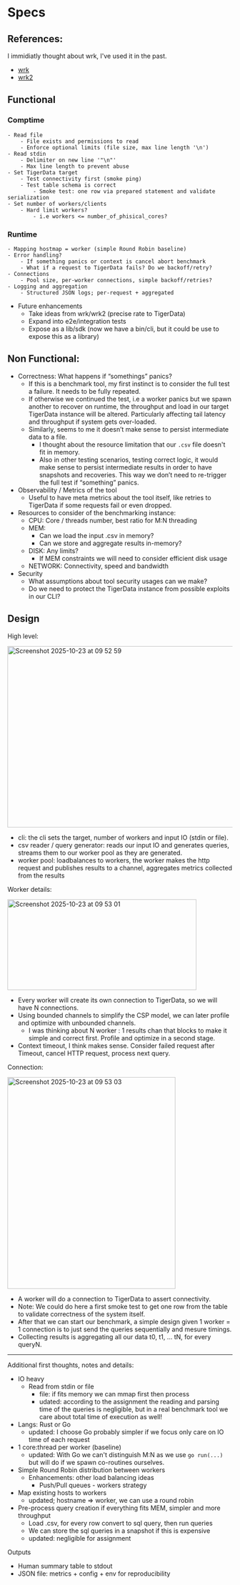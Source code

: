 # Specs

## References:
I immidiatly thought about wrk, I've used it in the past. 
- [wrk](https://github.com/wg/wrk)
- [wrk2](https://github.com/giltene/wrk2)

## Functional
### Comptime
    - Read file
        - File exists and permissions to read
        - Enforce optional limits (file size, max line length '\n')
    - Read stdin
        - Delimiter on new line '"\n"'
        - Max line length to prevent abuse
    - Set TigerData target
        - Test connectivity first (smoke ping)
        - Test table schema is correct
            - Smoke test: one row via prepared statement and validate serialization
    - Set number of workers/clients
        - Hard limit workers? 
            - i.e workers <= number_of_phisical_cores?
### Runtime
    - Mapping hostmap = worker (simple Round Robin baseline)
    - Error handling?
        - If something panics or context is cancel abort benchmark
        - What if a request to TigerData fails? Do we backoff/retry?   
    - Connections
        - Pool size, per-worker connections, simple backoff/retries?
    - Logging and aggregation
        - Structured JSON logs; per-request + aggregated
- Future enhancements
    - Take ideas from wrk/wrk2 (precise rate to TigerData)
    - Expand into e2e/integration tests
    - Expose as a lib/sdk (now we have a bin/cli, but it could be use to expose this as a library)

## Non Functional:
- Correctness: What happens if “somethings” panics?
    - If this is a benchmark tool, my first instinct is to consider the full test a failure. It needs to be fully repeated.
    - If otherwise we continued the test, i.e a worker panics but we spawn another to recover on runtime, the throughput and load in our target TigerData instance will be altered. Particularly affecting tail latency and throughput if system gets over-loaded.
    - Similarly, seems to me it doesn’t make sense to persist intermediate data to a file.
        - I thought about the resource limitation that our `.csv` file doesn't fit in memory. 
        - Also in other testing scenarios, testing correct logic, it would make sense to persist intermediate results in order to have snapshots and recoveries. This way we don’t need to re-trigger the full test if “something” panics.
- Observability / Metrics of the tool
    - Useful to have meta metrics about the tool itself, like retries to TigerData if some requests fail or even dropped.
- Resources to consider of the benchmarking instance:
    - CPU: Core / threads number, best ratio for M:N threading
    - MEM:
        - Can we load the input .csv in memory?
        - Can we store and aggregate results in-memory?
    - DISK: Any limits?
        - If MEM constraints we will need to consider efficient disk usage
    - NETWORK: Connectivity, speed and bandwidth
- Security
    - What assumptions about tool security usages can we make?
    - Do we need to protect the TigerData instance from possible exploits in our CLI?

## Design

High level:

<img width="834" height="406" alt="Screenshot 2025-10-23 at 09 52 59" src="https://github.com/user-attachments/assets/b83f7d9b-9455-4878-a8ca-f7bc8c597ce9" />

- cli: the cli sets the target, number of workers and input IO (stdin or file).
- csv reader / query generator: reads our input IO and generates queries, streams them to our worker pool as they are generated.
- worker pool: loadbalances to workers, the worker makes the http request and publishes results to a channel, aggregates metrics collected from the results


Worker details:

<img width="423" height="203" alt="Screenshot 2025-10-23 at 09 53 01" src="https://github.com/user-attachments/assets/8eee0b64-94ce-4c7c-b869-b6856c0c0cce" />

- Every worker will create its own connection to TigerData, so we will have N connections.
- Using bounded channels to simplify the CSP model, we can later profile and optimize with unbounded channels.
    - I was thinking about N worker : 1 results chan that blocks to make it simple and correct first. Profile and optimize in a second stage.
- Context timeout, I think makes sense. Consider failed request after Timeout, cancel HTTP request, process next query. 

Connection:

<img width="376" height="474" alt="Screenshot 2025-10-23 at 09 53 03" src="https://github.com/user-attachments/assets/3cd3088c-8e9c-4e09-b235-64b72595b70e" />

- A worker will do a connection to TigerData to assert connectivity.
- Note: We could do here a first smoke test to get one row from the table to validate correctness of the system itself.
- After that we can start our benchmark, a simple design given 1 worker = 1 connection is to just send the queries sequentially and mesure timings.
- Collecting results is aggregating all our data t0, t1, ... tN, for every queryN.

------

Additional first thoughts, notes and details:

- IO heavy
    - Read from stdin or file
        - file: if fits memory we can mmap first then process
        - udated: according to the assignment the reading and parsing time of the queries is negligible, but in a real benchmark tool we care about total time of execution as well!
- Langs: Rust or Go
    - updated: I choose Go probably simpler if we focus only care on IO time of each request
- 1 core:thread per worker (baseline)
    - updated: With Go we can't distinguish M:N as we use `go run(...)` but will do if we spawn co-routines ourselves. 
- Simple Round Robin distribution between workers
    - Enhancements: other load balancing ideas
        - Push/Pull queues - workers strategy
- Map existing hosts to workers
    - updated; hostname => worker, we can use a round robin
- Pre-process query creation if everything fits MEM, simpler and more throughput
    - Load .csv, for every row convert to sql query, then run queries
    - We can store the sql queries in a snapshot if this is expensive
    - updated: negligible for assignment

Outputs
- Human summary table to stdout
- JSON file: metrics + config + env for reproducibility
